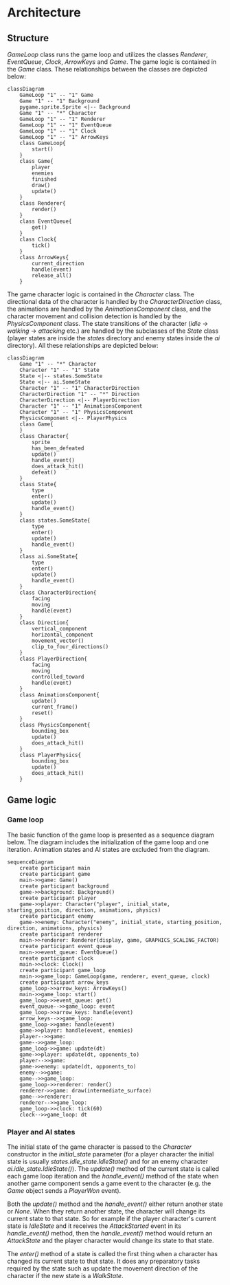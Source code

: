 # Architecture

## Structure

*GameLoop* class runs the game loop and utilizes the classes *Renderer*, *EventQueue*, *Clock*, *ArrowKeys* and *Game*. The game logic is contained in the *Game* class. These relationships between the classes are depicted below:

```mermaid
classDiagram
    GameLoop "1" -- "1" Game
    Game "1" -- "1" Background
    pygame.sprite.Sprite <|-- Background
    Game "1" -- "*" Character
    GameLoop "1" -- "1" Renderer
    GameLoop "1" -- "1" EventQueue
    GameLoop "1" -- "1" Clock
    GameLoop "1" -- "1" ArrowKeys
    class GameLoop{
        start()
    }
    class Game{
        player
        enemies
        finished
        draw()
        update()
    }
    class Renderer{
        render()
    }
    class EventQueue{
        get()
    }
    class Clock{
        tick()
    }
    class ArrowKeys{
        current_direction
        handle(event)
        release_all()
    }
```

The game character logic is contained in the *Character* class. The directional data of the character is handled by the *CharacterDirection* class, the animations are handled by the *AnimationsComponent* class, and the character movement and collision detection is handled by the *PhysicsComponent* class. The state transitions of the character (*idle* -> *walking* -> *attacking* etc.) are handled by the subclasses of the *State* class (player states are inside the *states* directory and enemy states inside the *ai* directory). All these relationships are depicted below:

```mermaid
classDiagram
    Game "1" -- "*" Character
    Character "1" -- "1" State
    State <|-- states.SomeState
    State <|-- ai.SomeState
    Character "1" -- "1" CharacterDirection
    CharacterDirection "1" -- "*" Direction
    CharacterDirection <|-- PlayerDirection
    Character "1" -- "1" AnimationsComponent
    Character "1" -- "1" PhysicsComponent
    PhysicsComponent <|-- PlayerPhysics
    class Game{
    }
    class Character{
        sprite
        has_been_defeated
        update()
        handle_event()
        does_attack_hit()
        defeat()
    }
    class State{
        type
        enter()
        update()
        handle_event()
    }
    class states.SomeState{
        type
        enter()
        update()
        handle_event()
    }
    class ai.SomeState{
        type
        enter()
        update()
        handle_event()
    }
    class CharacterDirection{
        facing
        moving
        handle(event)
    }
    class Direction{
        vertical_component
        horizontal_component
        movement_vector()
        clip_to_four_directions()
    }
    class PlayerDirection{
        facing
        moving
        controlled_toward
        handle(event)
    }
    class AnimationsComponent{
        update()
        current_frame()
        reset()
    }
    class PhysicsComponent{
        bounding_box
        update()
        does_attack_hit()
    }
    class PlayerPhysics{
        bounding_box
        update()
        does_attack_hit()
    }
```

## Game logic

### Game loop

The basic function of the game loop is presented as a sequence diagram below. The diagram includes the initialization of the game loop and one iteration. Animation states and AI states are excluded from the diagram.

```mermaid
sequenceDiagram
    create participant main
    create participant game
    main->>game: Game()
    create participant background
    game->>background: Background()
    create participant player
    game->>player: Character("player", initial_state, starting_position, direction, animations, physics)
    create participant enemy
    game->>enemy: Character("enemy", initial_state, starting_position, direction, animations, physics)
    create participant renderer
    main->>renderer: Renderer(display, game, GRAPHICS_SCALING_FACTOR)
    create participant event_queue
    main->>event_queue: EventQueue()
    create participant clock
    main->>clock: Clock()
    create participant game_loop
    main->>game_loop: GameLoop(game, renderer, event_queue, clock)
    create participant arrow_keys
    game_loop->>arrow_keys: ArrowKeys()
    main->>game_loop: start()
    game_loop->>event_queue: get()
    event_queue-->>game_loop: event
    game_loop->>arrow_keys: handle(event)
    arrow_keys-->>game_loop: 
    game_loop->>game: handle(event)
    game->>player: handle(event, enemies)
    player-->>game: 
    game-->>game_loop: 
    game_loop->>game: update(dt)
    game->>player: update(dt, opponents_to)
    player-->>game: 
    game->>enemy: update(dt, opponents_to)
    enemy-->>game: 
    game-->>game_loop: 
    game_loop->>renderer: render()
    renderer->>game: draw(intermediate_surface)
    game-->>renderer: 
    renderer-->>game_loop: 
    game_loop->>clock: tick(60)
    clock-->>game_loop: dt
```

### Player and AI states

The initial state of the game character is passed to the *Character* constructor in the *initial_state* parameter (for a player character the initial state is usually *states.idle_state.IdleState()* and for an enemy character *ai.idle_state.IdleState()*). The *update()* method of the current state is called each game loop iteration and the *handle_event()* method of the state when another game component sends a game event to the character (e.g. the *Game* object sends a *PlayerWon* event).

Both the *update()* method and the *handle_event()* either return another state or *None*. When they return another state, the character will change its current state to that state. So for example if the player character's current state is *IdleState* and it receives the *AttackStarted* event in its *handle_event()* method, then the *handle_event()* method would return an *AttackState* and the player character would change its state to that state.

The *enter()* method of a state is called the first thing when a character has changed its current state to that state. It does any preparatory tasks required by the state such as update the movement direction of the character if the new state is a *WalkState*.
